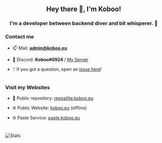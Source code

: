 <h2 align="center">Hey there 👋, I'm Koboo!</h2>
<h3 align="center">I'm a developer between backend diver and bit whisperer. 🔬</h3>

### Contact me

  - 📫 Mail: **[admin@koboo.eu](mailto://admin@koboo.eu)**

  - 👾 Discord: **Koboo#0924** / [My Server](https://discord.gg/MrbtKASzVc)
    
  - ❔ If you got a question, open an [issue here](https://github.com/Koboo/Koboo/issues)!

# 

### Visit my Websites

  - 🧰 Public repository: [reposilite.koboo.eu](https://reposilite.koboo.eu/)

  - 🌐 Public Website: [koboo.eu](https://koboo.eu/) (offline)

  - 🌐 Paste Service: [paste.koboo.eu](https://p.koboo.eu/)

# 

![Stats](https://github-readme-stats.vercel.app/api?username=koboo&show_icons=true&locale=en&theme=dark)
